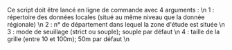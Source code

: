 Ce script doit être lancé en ligne de commande avec 4 arguments : \n
1 : répertoire des données locales (situé au même niveau que la donnée régionale) \n
2 : n° de département dans lequel la zone d'étude est située \n
3 : mode de seuillage (strict ou souple); souple par défaut \n
4 : taille de la grille (entre 10 et 100m); 50m par défaut \n
